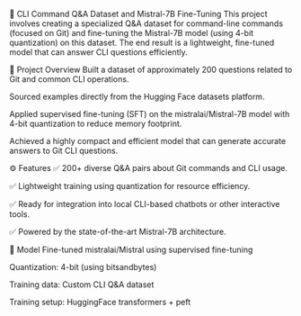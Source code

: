 

🎯 CLI Command Q&A Dataset and Mistral-7B Fine-Tuning
This project involves creating a specialized Q&A dataset for command-line commands (focused on Git) and fine-tuning the Mistral-7B model (using 4-bit quantization) on this dataset. The end result is a lightweight, fine-tuned model that can answer CLI questions efficiently.

📜 Project Overview
Built a dataset of approximately 200 questions related to Git and common CLI operations.

Sourced examples directly from the Hugging Face datasets platform.

Applied supervised fine-tuning (SFT) on the mistralai/Mistral-7B model with 4-bit quantization to reduce memory footprint.

Achieved a highly compact and efficient model that can generate accurate answers to Git CLI questions.

⚙️ Features
✅ 200+ diverse Q&A pairs about Git commands and CLI usage.

✅ Lightweight training using quantization for resource efficiency.

✅ Ready for integration into local CLI-based chatbots or other interactive tools.

✅ Powered by the state-of-the-art Mistral-7B architecture.

🧠 Model
Fine-tuned mistralai/Mistral using supervised fine-tuning

Quantization: 4-bit (using bitsandbytes)

Training data: Custom CLI Q&A dataset

Training setup: HuggingFace transformers + peft

